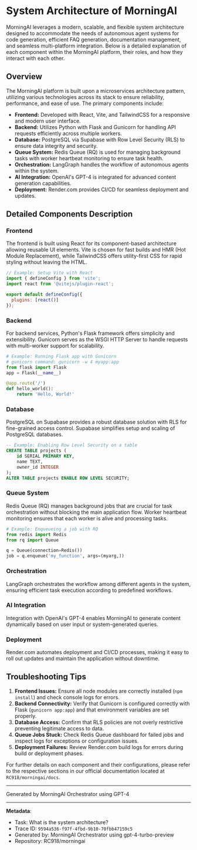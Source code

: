 # System Architecture of MorningAI

MorningAI leverages a modern, scalable, and flexible system architecture designed to accommodate the needs of autonomous agent systems for code generation, efficient FAQ generation, documentation management, and seamless multi-platform integration. Below is a detailed explanation of each component within the MorningAI platform, their roles, and how they interact with each other.

## Overview

The MorningAI platform is built upon a microservices architecture pattern, utilizing various technologies across its stack to ensure reliability, performance, and ease of use. The primary components include:

- **Frontend:** Developed with React, Vite, and TailwindCSS for a responsive and modern user interface.
- **Backend:** Utilizes Python with Flask and Gunicorn for handling API requests efficiently across multiple workers.
- **Database:** PostgreSQL via Supabase with Row Level Security (RLS) to ensure data integrity and security.
- **Queue System:** Redis Queue (RQ) is used for managing background tasks with worker heartbeat monitoring to ensure task health.
- **Orchestration:** LangGraph handles the workflow of autonomous agents within the system.
- **AI Integration:** OpenAI's GPT-4 is integrated for advanced content generation capabilities.
- **Deployment:** Render.com provides CI/CD for seamless deployment and updates.

## Detailed Components Description

### Frontend

The frontend is built using React for its component-based architecture allowing reusable UI elements. Vite is chosen for fast builds and HMR (Hot Module Replacement), while TailwindCSS offers utility-first CSS for rapid styling without leaving the HTML.

```javascript
// Example: Setup Vite with React
import { defineConfig } from 'vite';
import react from '@vitejs/plugin-react';

export default defineConfig({
  plugins: [react()]
});
```

### Backend

For backend services, Python's Flask framework offers simplicity and extensibility. Gunicorn serves as the WSGI HTTP Server to handle requests with multi-worker support for scalability.

```python
# Example: Running Flask app with Gunicorn
# gunicorn command: gunicorn -w 4 myapp:app
from flask import Flask
app = Flask(__name__)

@app.route('/')
def hello_world():
    return 'Hello, World!'
```

### Database

PostgreSQL on Supabase provides a robust database solution with RLS for fine-grained access control. Supabase simplifies setup and scaling of PostgreSQL databases.

```sql
-- Example: Enabling Row Level Security on a table
CREATE TABLE projects (
    id SERIAL PRIMARY KEY,
    name TEXT,
    owner_id INTEGER
);
ALTER TABLE projects ENABLE ROW LEVEL SECURITY;
```

### Queue System

Redis Queue (RQ) manages background jobs that are crucial for task orchestration without blocking the main application flow. Worker heartbeat monitoring ensures that each worker is alive and processing tasks.

```python
# Example: Enqueueing a job with RQ
from redis import Redis
from rq import Queue

q = Queue(connection=Redis())
job = q.enqueue('my_function', args=(myarg,))
```

### Orchestration

LangGraph orchestrates the workflow among different agents in the system, ensuring efficient task execution according to predefined workflows.

### AI Integration

Integration with OpenAI's GPT-4 enables MorningAI to generate content dynamically based on user input or system-generated queries.

### Deployment

Render.com automates deployment and CI/CD processes, making it easy to roll out updates and maintain the application without downtime.

## Troubleshooting Tips

1. **Frontend Issues:** Ensure all node modules are correctly installed (`npm install`) and check console logs for errors.
2. **Backend Connectivity:** Verify that Gunicorn is configured correctly with Flask (`gunicorn app:app`) and that environment variables are set properly.
3. **Database Access:** Confirm that RLS policies are not overly restrictive preventing legitimate access to data.
4. **Queue Jobs Stuck:** Check Redis Queue dashboard for failed jobs and inspect logs for exceptions or configuration issues.
5. **Deployment Failures:** Review Render.com build logs for errors during build or deployment phases.

For further details on each component and their configurations, please refer to the respective sections in our official documentation located at `RC918/morningai/docs`.

---
Generated by MorningAI Orchestrator using GPT-4

---

**Metadata**:
- Task: What is the system architecture?
- Trace ID: `9594a536-f97f-4fbd-9b10-70fbb47159c5`
- Generated by: MorningAI Orchestrator using gpt-4-turbo-preview
- Repository: RC918/morningai
